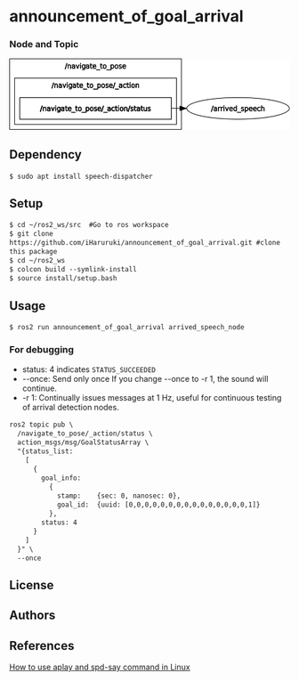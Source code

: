 # announcement_of_goal_arrival
### Node and Topic
![](picture/rosgraph.png)
## Dependency
```
$ sudo apt install speech-dispatcher
```
## Setup
```
$ cd ~/ros2_ws/src  #Go to ros workspace
$ git clone https://github.com/iHaruruki/announcement_of_goal_arrival.git #clone this package
$ cd ~/ros2_ws
$ colcon build --symlink-install
$ source install/setup.bash
```

## Usage
```
$ ros2 run announcement_of_goal_arrival arrived_speech_node
```
### For debugging
* status: 4 indicates `STATUS_SUCCEEDED`
* --once: Send only once
If you change --once to -r 1, the sound will continue.
* -r 1: Continually issues messages at 1 Hz, useful for continuous testing of arrival detection nodes.
```
ros2 topic pub \
  /navigate_to_pose/_action/status \
  action_msgs/msg/GoalStatusArray \
  "{status_list:
    [
      {
        goal_info:
          {
            stamp:    {sec: 0, nanosec: 0},
            goal_id:  {uuid: [0,0,0,0,0,0,0,0,0,0,0,0,0,0,0,1]}
          },
        status: 4
      }
    ]
  }" \
  --once
```
## License
## Authors

## References
[How to use aplay and spd-say command in Linux](https://www.geeksforgeeks.org/how-to-use-aplay-and-spd-say-command-in-linux/)
